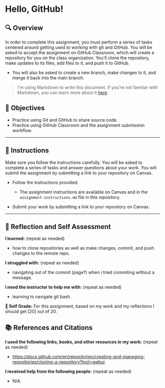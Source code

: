 # Hello, GitHub!

## 🔍 Overview
In order to complete this assignment, you must perform a series of tasks centered around getting used to working with git and GitHub.
You will be asked to accept the assignment on GitHub Classroom, which will create a repository for you on the class organization. You'll clone the repository, make updates to its files, add files to it, and push it to GitHub.
* You will also be asked to create a new branch, make changes to it, and merge it back into the main branch.

> I'm using Markdown to write this document. If you're not familiar with Markdown, you can learn more about it [here](https://guides.github.com/features/mastering-markdown/).

## 🎯 Objectives
- Practice using Git and GitHub to share source code.
- Practice using GitHub Classroom and the assignment submission workflow.

---------------
## 📝 Instructions
Make sure you follow the instructions carefully. You will be asked to complete a series of tasks and answer questions about your work. You will submit the assignment by submitting a link to your repository on Canvas.

- Follow the instructions provided.
  - The assignment instructions are available on Canvas and in the `assignment-instructions.md` file in this repository.

- Submit your work by submitting a link to your repository on Canvas.

---------------
## 💭 Reflection and Self Assessment

**I learned:** (repeat as needed)
- how to clone repositories as well as make changes, commit, and push changes to the remote repo.

**I struggled with:** (repeat as needed)
- navigating out of the commit (page?) when i tried commiting without a message.

**I need the instructor to help me with:** (repeat as needed)
- learning to navigate git bash.

**💯 Self Grade:** For this assignment, based on my work and my reflections I should get [20] out of 20.


## 📚 References and Citations
**I used the following links, books, and other resources in my work:** (repeat as needed)
- https://docs.github.com/en/repositories/creating-and-managing-repositories/cloning-a-repository?tool=webui.
  
**I received help from the following people:** (repeat as needed)
- N/A. 
